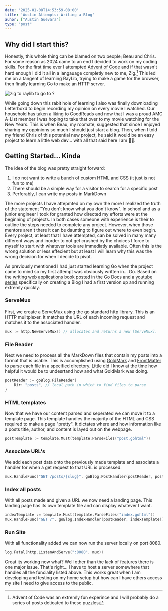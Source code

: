 ```yaml
---
date: '2025-01-08T14:53:59-08:00'
title: 'Austin Attempts: Writing a Blog'
auhor: ["Austin Guevara"]
type: "post"
---
```

## Why did I start this?

Honestly, this whole thing can be blamed on two people; Beau and Chris.  For some reason as 2024 came to an end I decided to work on my coding skills.  For the first time ever I attempted [Advent of Code](https://adventofcode.com/) and if that wasn't hard enough I did it all in a langauage completly new to me, Zig.[^1] This led me on a tangent of learning RayLib, trying to make a game for the browser, then finally learning Go to make an HTTP server.

<img src="/imgs/writing-a-blog/zig_to_go_v2.png#center" alt="zig to raylib to go to ?">

While going down this rabit hole of learning I also was finally downloading Letterboxd to begin recording my opinion on every movie I watched.  Our household has taken a liking to GoodReads and now that I was a proud AMC A-List member I was hoping to take that over to my movie watching for the New Years.  This is when Beau, my roomate, suggested that since I enjoyed sharing my oppinions so much I should just start a blog.  Then, when I told my friend Chris of this potential new project, he said it would be an easy project to learn a little web dev... with all that said here I am 🤷‍♂️.

## Getting Started... Kinda
The idea of the blog was pretty straight forward:
1) I do not want to write a bunch of custom HTML and CSS (it just is not fun to me)
2) There should be a simple way for a visitor to search for a specific post
3) Perferably, I can write my posts in MarkDown

The more projects I have attepmted on my own the more I realized the truth of the statement "You don't know what you don't know".  In school and as a junior engineer I took for granted how directed my efforts were at the beginning of projects.  In both cases someone with experience is their to outline the steps needed to complete any project. However, when those mentors aren't there it can be daunting to figure out where to even begin. Every project, at least that I have attempted, can be solved in many many different ways and inorder to not get crushed by the choices I force to myself to start with whatever tools are immediatly available.  Often this is the wrong solution or less effecient but at least I will learn why this was the wrong decision for when I decide to pivot.  

As previously mentioned I had just started learning Go when the project came to mind so my first attempt was obviously written in... Go.  Based on the [writing web applications](https://go.dev/doc/articles/wiki/) book posted in the Go Docs and a [youtube series](https://www.youtube.com/watch?v=Wx8SMT82aa8&list=PLVEltXlEeWglazv9RrL-ykONIPeWawfT-) specifically on creating a Blog I had a first version up and running extremly quickly.

### ServeMux
First, we create a ServeMux using the go standard http library.  This is an HTTP muiltplexer.  It matches the URL of each incoming request and matches it to the associated handler.
```go
mux := http.NewServeMux() // allocates and returns a new [ServeMux].
```

### File Reader
Next we need to process all the MarkDown files that contain my posts into a format that is usable.  This is accomplished using [GoldMark](https://github.com/yuin/goldmark) and [FrontMatter](https://github.com/adrg/frontmatter) to parse each file in a specified directory.  Little did I know at the time how helpful it would be to undesrtand how and what GoldMark was doing.
```go
postReader := goBlog.FileReader{
	Dir: "posts", // local path in which to find files to parse
}
```

### HTML templates
Now that we have our content parsed and seperated we can move it to a template page.  This template handles the majority of the HTML and CSS required to make a page "pretty".  It dictates where and how information like a posts title, author, and content is layed out on the webpage.
```go
postTemplate := template.Must(template.ParseFiles("post.gohtml"))
```

### Associate URL's
We add each post data onto the previously made template and associate a handler for when a get request to that URL is processed. 
```go
mux.HandleFunc("GET /posts/{slug}", goBlog.PostHandler(postReader, postTemplate))
```

### Index all posts
With all posts made and given a URL we now need a landing page.  This landing page has its own template file and can display whatever I want.
```go
indexTemplate := template.Must(template.ParseFiles("index.gohtml"))
mux.HandleFunc("GET /", goBlog.IndexHandler(postReader, indexTemplate))
```

### Run Site
With all functionality added we can now run the server locally on port 8080.
```go
log.Fatal(http.ListenAndServe(":8080", mux))
```

Great its working now what? Well other than the lack of features there is one major issue.  That's right... I have to host a server somewhere that handles all the funciality listed above.  This works great when I am developing and testing on my home setup but how can I have others access my site I need to give access to the public.


[^1]: Advent of Code was an extremly fun experince and I will probably do a series of posts deticated to these puzzles